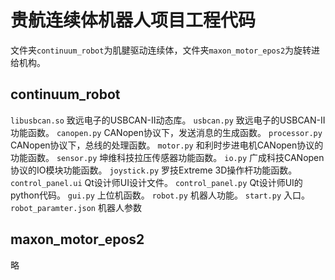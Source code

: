 # 贵航连续体机器人项目工程代码
文件夹`continuum_robot`为肌腱驱动连续体，文件夹`maxon_motor_epos2`为旋转进给机构。
## continuum_robot
`libusbcan.so` 致远电子的USBCAN-II动态库。
`usbcan.py` 致远电子的USBCAN-II功能函数。
`canopen.py` CANopen协议下，发送消息的生成函数。
`processor.py` CANopen协议下，总线的处理函数。
`motor.py` 和利时步进电机CANopen协议的功能函数。
`sensor.py` 坤维科技拉压传感器功能函数。
`io.py` 广成科技CANopen协议的IO模块功能函数。
`joystick.py` 罗技Extreme 3D操作杆功能函数。
`control_panel.ui` Qt设计师UI设计文件。
`control_panel.py` Qt设计师UI的python代码。
`gui.py` 上位机函数。
`robot.py` 机器人功能。
`start.py` 入口。
`robot_paramter.json` 机器人参数
## maxon_motor_epos2
略
